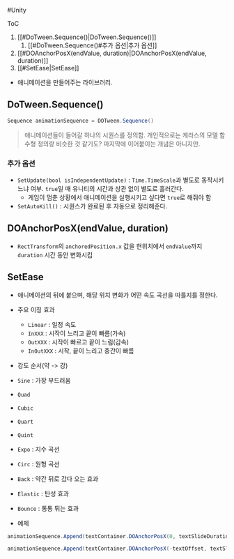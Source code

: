 #Unity 

ToC

1. [[#DoTween.Sequence()|DoTween.Sequence()]]
	1. [[#DoTween.Sequence()#추가 옵션|추가 옵션]]
2. [[#DOAnchorPosX(endValue, duration)|DOAnchorPosX(endValue, duration)]]
3. [[#SetEase|SetEase]]




- 애니메이션을 만들어주는 라이브러리.

## DoTween.Sequence()
```cs
Sequence animationSequence = DOTween.Sequence()
```
> 애니메이션들이 들어갈 하나의 시퀀스를 정의함. 
> 개인적으로는 케라스의 모델 함수형 정의랑 비슷한 것 같기도? 마지막에 이어붙이는 개념은 아니지만.

### 추가 옵션
- `SetUpdate(bool isIndependentUpdate)` : `Time.TimeScale`과 별도로 동작시키느냐 여부. `true`일 때 유니티의 시간과 상관 없이 별도로 흘러간다. 
	- 게임이 멈춘 상황에서 애니메이션을 실행시키고 싶다면 `true`로 해줘야 함
- `SetAutoKill()` : 시퀀스가 완료된 후 자동으로 정리해준다.
## DOAnchorPosX(endValue, duration)
- `RectTransform`의 `anchoredPosition.x` 값을 현위치에서 `endValue`까지 `duration` 시간 동안 변화시킴

## SetEase
- 애니메이션의 뒤에 붙으며, 해당 위치 변화가 어떤 속도 곡선을 따를지를 정한다.

- 주요 이징 효과
	- `Linear` : 일정 속도
	- `InXXX` : 시작이 느리고 끝이 빠름(가속)
	- `OutXXX` : 시작이 빠르고 끝이 느림(감속)
	- `InOutXXX` : 시작, 끝이 느리고 중간이 빠름

- 강도 순서(약 -> 강)
- `Sine` : 가장 부드러움
- `Quad`
- `Cubic`
- `Quart`
- `Quint`
- `Expo` : 지수 곡선
- `Circ` : 원형 곡선
- `Back` : 약간 뒤로 갔다 오는 효과
- `Elastic` : 탄성 효과
- `Bounce` : 통통 튀는 효과


- 예제
```cs
animationSequence.Append(textContainer.DOAnchorPosX(0, textSlideDuration) .SetEase(Ease.OutQuint));

animationSequence.Append(textContainer.DOAnchorPosX(-textOffset, textSlideDuration) .SetEase(Ease.InQuad)); // 가속도를 붙여 퇴장
```

